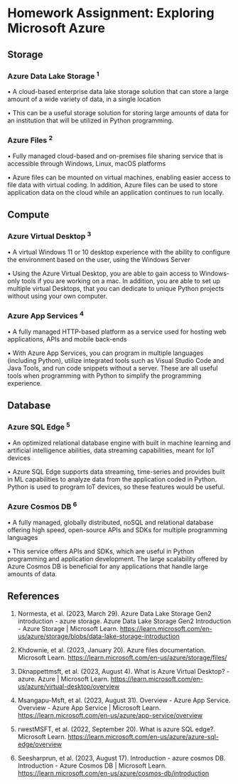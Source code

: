 # Homework Assignment: Exploring Microsoft Azure

## Storage 
### Azure Data Lake Storage <sup> 1
• A cloud-based enterprise data lake storage solution that can store a large amount of a wide variety of data, in a single location

• This can be a useful storage solution for storing large amounts of data for an institution that will be utilized in Python programming.

### Azure Files <sup> 2
• Fully managed cloud-based and on-premises file sharing service that is accessible through Windows, Linux, macOS platforms

• Azure files can be mounted on virtual machines, enabling easier access to file data with virtual coding. In addition, Azure files can be used to store application data on the cloud while an application continues to run locally.

## Compute
### Azure Virtual Desktop <sup> 3
• A virtual Windows 11 or 10 desktop experience with the ability to configure the environment based on the user, using the Windows Server

• Using the Azure Virtual Desktop, you are able to gain access to Windows-only tools if you are working on a mac. In addition, you are able to set up multiple virtual Desktops, that you can dedicate to unique Python projects without using your own computer.
### Azure App Services <sup> 4

• A fully managed HTTP-based platform as a service used for hosting web applications, APIs and mobile back-ends

• With Azure App Services, you can program in multiple languages (including Python), utilize integrated tools such as Visual Studio Code and Java Tools, and run code snippets without a server. These are all useful tools when programming with Python to simplify the programming experience.
## Database
### Azure SQL Edge <sup> 5

• An optimized relational database engine with built in machine learning and artificial intelligence abilities, data streaming capabilities, meant for IoT devices

• Azure SQL Edge supports data streaming, time-series and provides built in ML capabilities to analyze data from the application coded in Python. Python is used to program IoT devices, so these features would be useful.

### Azure Cosmos DB <sup> 6

• A fully managed, globally distributed, noSQL and relational database offering high speed, open-source APIs and SDKs for multiple programming languages

• This service offers APIs and SDKs, which are useful in Python programming and application development. The large scalability offered by Azure Cosmos DB is beneficial for any applications that handle large amounts of data.

## References

1. Normesta, et al. (2023, March 29). Azure Data Lake Storage Gen2 introduction - azure storage. Azure Data Lake Storage Gen2 Introduction - Azure Storage | Microsoft Learn. https://learn.microsoft.com/en-us/azure/storage/blobs/data-lake-storage-introduction 

2. Khdownie, et al. (2023, January 20). Azure files documentation. Microsoft Learn. https://learn.microsoft.com/en-us/azure/storage/files/ 

3. Dknappettmsft, et al. (2023, August 4). What is Azure Virtual Desktop? - azure. Azure | Microsoft Learn. https://learn.microsoft.com/en-us/azure/virtual-desktop/overview 

4. Msangapu-Msft, et al. (2023, August 31). Overview - Azure App Service. Overview - Azure App Service | Microsoft Learn. https://learn.microsoft.com/en-us/azure/app-service/overview 

5. rwestMSFT, et al. (2022, September 20). What is azure SQL edge?. Microsoft Learn. https://learn.microsoft.com/en-us/azure/azure-sql-edge/overview 

6. Seesharprun, et al.  (2023, August 17). Introduction - azure cosmos DB. Introduction - Azure Cosmos DB | Microsoft Learn. https://learn.microsoft.com/en-us/azure/cosmos-db/introduction 





